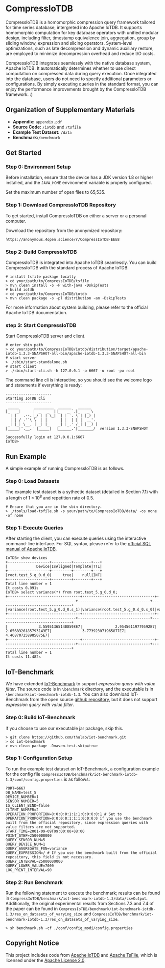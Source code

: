 # CompressIoTDB
CompressIoTDB is a homomorphic compression query framework tailored for time series database, intergreted into Apache IoTDB. It supports homomorphic computation for key database operators with unified modular design, including filter, timestamp equivalence join, aggregation, group by sliding window, expression and slicing operators. System-level optimizations, such as late decompression and dynamic auxiliary restore, are employed to minimize decompression overhead and reduce I/O costs.

CompressIoTDB integrates seamlessly with the native database system, Apache IoTDB. It automatically determines whether to use direct computation on compressed data during query execution. Once integrated into the database, users do not need to specify additional parameters or configurations. By simply executing queries in the standard format, you can enjoy the performance improvements brought by the CompressIoTDB framework. :)

## Organization of Supplementary Materials
- **Appendix:** ``appendix.pdf``
- **Source Code:** ``/iotdb`` and ``/tsfile``
- **Example Test Dataset:** ``/data``
- **Benchmark:**``/benchmark``

## Get Started

### Step 0: Environment Setup
Before installation, ensure that the device has a JDK version 1.8 or higher installed, and the `JAVA_HOME` environment variable is properly configured.

Set the maximum number of open files to 65,535.

### Step 1: Download CompressIoTDB Repository
To get started, install CompressIoTDB on either a server or a personal computer. 

Download the repository from the anonymized repository:
 
 ```shell
 https://anonymous.4open.science/r/CompressIoTDB-EEE8
```

### Step 2: Build CompressIoTDB

CompressIoTDB is integrated into Apache IoTDB seamlessly. You can build CompressIoTDB with the standard process of Apache IoTDB.

```shell
# install tsfile package locally
> cd your/path/to/CompressIoTDB/tsfile 
> mvn clean install -o -P with-java -DskipTests
# build iotdb
> cd your/path/to/CompressIoTDB/iotdb
> mvn clean package -o -pl distribution -am -DskipTests
```
For more information about system building, please refer to the official Apache IoTDB documentation.

### step 3: Start CompressIoTDB

Start CompressIoTDB server and client.

```shell
# enter sbin path
> cd your/path/to/CompressIoTDB/iotdb/distribution/target/apache-iotdb-1.3.3-SNAPSHOT-all-bin/apache-iotdb-1.3.3-SNAPSHOT-all-bin
# start server
> ./sbin/start-standalone.sh
# start client
> ./sbin/start-cli.sh -h 127.0.0.1 -p 6667 -u root -pw root
```
The command line cli is interactive, so you should see the welcome logo and statements if everything is ready:
```plain
---------------------
Starting IoTDB Cli
---------------------
 _____       _________  ______   ______    
|_   _|     |  _   _  ||_   _ `.|_   _ \   
  | |   .--.|_/ | | \_|  | | `. \ | |_) |  
  | | / .'`\ \  | |      | |  | | |  __'.  
 _| |_| \__. | _| |_    _| |_.' /_| |__) | 
|_____|'.__.' |_____|  |______.'|_______/  version 1.3.3-SNAPSHOT 

Successfully login at 127.0.0.1:6667
IoTDB> 
```

## Run Example
A simple example of running CompressIoTDB is as follows.
### Step 0: Load Datasets
The example test dataset is a sythectic dataset (detailed in Section 7.1) with a length of $1 × 10^8$ and repetition rate of $0.5$.
```shell
# Ensure that you are in the sbin directory.
> ./tools/load-tsfile.sh -s your/path/to/CompressIoTDB/data/ -os none -of none
```
### Step 1: Execute Queries
After starting the client, you can execute queries using the interactive command-line interface. For SQL syntax, please refer to the [official SQL manual of Apache IoTDB](https://iotdb.apache.org/UserGuide/latest/SQL-Manual/SQL-Manual.html).
```shell
IoTDB> show devices
+-------------------+---------+--------+---+
|             Device|IsAligned|Template|TTL|
+-------------------+---------+--------+---+
|root.test_5.g_0.d_0|     true|    null|INF|
+-------------------+---------+--------+---+
Total line number = 1
It costs 0.091s
IoTDB> select variance(*) from root.test_5.g_0.d_0;
+---------------------------------+---------------------------------+---------------------------------+---------------------------------+---------------------------------+
|variance(root.test_5.g_0.d_0.s_1)|variance(root.test_5.g_0.d_0.s_0)|variance(root.test_5.g_0.d_0.s_3)|variance(root.test_5.g_0.d_0.s_2)|variance(root.test_5.g_0.d_0.s_4)|
+---------------------------------+---------------------------------+---------------------------------+---------------------------------+---------------------------------+
|              3.559513651408598E7|               2.95456119779592E7|             2.6568326185793143E7|              3.773923071965877E7|              4.468707258985075E7|
+---------------------------------+---------------------------------+---------------------------------+---------------------------------+---------------------------------+
Total line number = 1
It costs 11.482s
```

## IoT-Benchmark
We have extended [IoT-Benchmark](https://iotdb.apache.org/UserGuide/latest/Tools-System/Benchmark.html) to support *expression query with value filter*. The source code is in ``\benchmark`` directory, and the executable is in ``\benchmark\iot-benchmark-iotdb-1.3``. You can also download IoT-Benchmark from the open source [github repository]((https://github.com/thulab/iot-benchmark)), but it does not support *expression query with value filter*.

### Step 0: Build IoT-Benchmark
If you choose to use our executable jar package, skip this.
```shell
> git clone https://github.com/thulab/iot-benchmark.git
> cd iot-benchmark
> mvn clean package -Dmaven.test.skip=true
```

### Step 1: Configuration Setup

To run the example test dataset on IoT-Benchmark, a configuration example for the config file ``CompressIoTDB/benchmark/iot-benchmark-iotdb-1.3/conf/config.properties`` is as follows:

```shell
PORT=6667
DB_NAME=test_5
DEVICE_NUMBER=1
SENSOR_NUMBER=5
IS_CLIENT_BIND=false
CLIENT_NUMBER=2
OPERATION_PROPORTION=0:0:0:0:1:1:1:0:0:0:0:1 # Set to OPERATION_PROPORTION=0:0:0:0:1:1:1:0:0:0:0 if you use the benchmark built from the official repository, since expression queries with value filters are not supported.
START_TIME=2001-09-09T09:00:00+08:00
POINT_STEP=2500000000
QUERY_SENSOR_NUM=5
QUERY_DEVICE_NUM=1
QUERY_AGGREGATE_FUN=variance
QUERY_EXPRESSION=/ # If you use the benchmark built from the official repository, this field is not necessary.
QUERY_INTERVAL=25000000000
QUERY_LOWER_VALUE=7000
LOG_PRINT_INTERVAL=90
```

### Step 2: Run Benchmark
 Run the following statement to execute the benchmark; results can be found in ``CompressIoTDB/benchmark/iot-benchmark-iotdb-1.3/data/csvOutput``. Additionally, the original experimental results from Sections 7.3 and 7.4 of the paper can be found in ``CompressIoTDB/benchmark/iot-benchmark-iotdb-1.3/res_on_datasets_of_varying_size`` and ``CompressIoTDB/benchmark/iot-benchmark-iotdb-1.3/res_on_datasets_of_varying_size``.
```shell
> sh benchmark.sh -cf ./conf/config_modi/config.properties
```

## Copyright Notice

This project includes code from [Apache IoTDB](https://github.com/apache/iotdb) and [Apache TsFile](https://github.com/apache/tsfile), which is licensed under the [Apache License 2.0](http://www.apache.org/licenses/LICENSE-2.0).


